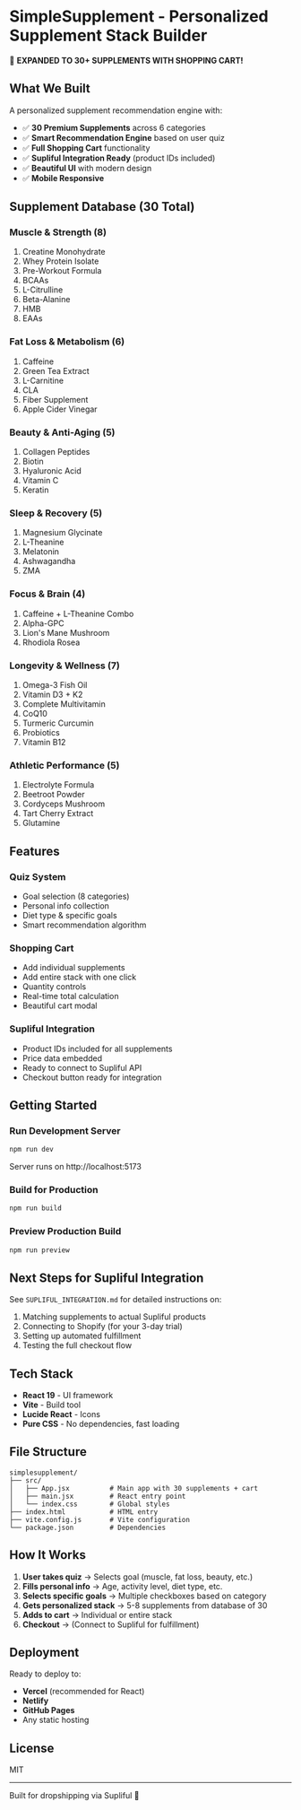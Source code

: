 # SimpleSupplement - Personalized Supplement Stack Builder

🎉 **EXPANDED TO 30+ SUPPLEMENTS WITH SHOPPING CART!**

## What We Built

A personalized supplement recommendation engine with:

- ✅ **30 Premium Supplements** across 6 categories
- ✅ **Smart Recommendation Engine** based on user quiz
- ✅ **Full Shopping Cart** functionality
- ✅ **Supliful Integration Ready** (product IDs included)
- ✅ **Beautiful UI** with modern design
- ✅ **Mobile Responsive**

## Supplement Database (30 Total)

### Muscle & Strength (8)
1. Creatine Monohydrate
2. Whey Protein Isolate
3. Pre-Workout Formula
4. BCAAs
5. L-Citrulline
6. Beta-Alanine
7. HMB
8. EAAs

### Fat Loss & Metabolism (6)
1. Caffeine
2. Green Tea Extract
3. L-Carnitine
4. CLA
5. Fiber Supplement
6. Apple Cider Vinegar

### Beauty & Anti-Aging (5)
1. Collagen Peptides
2. Biotin
3. Hyaluronic Acid
4. Vitamin C
5. Keratin

### Sleep & Recovery (5)
1. Magnesium Glycinate
2. L-Theanine
3. Melatonin
4. Ashwagandha
5. ZMA

### Focus & Brain (4)
1. Caffeine + L-Theanine Combo
2. Alpha-GPC
3. Lion's Mane Mushroom
4. Rhodiola Rosea

### Longevity & Wellness (7)
1. Omega-3 Fish Oil
2. Vitamin D3 + K2
3. Complete Multivitamin
4. CoQ10
5. Turmeric Curcumin
6. Probiotics
7. Vitamin B12

### Athletic Performance (5)
1. Electrolyte Formula
2. Beetroot Powder
3. Cordyceps Mushroom
4. Tart Cherry Extract
5. Glutamine

## Features

### Quiz System
- Goal selection (8 categories)
- Personal info collection
- Diet type & specific goals
- Smart recommendation algorithm

### Shopping Cart
- Add individual supplements
- Add entire stack with one click
- Quantity controls
- Real-time total calculation
- Beautiful cart modal

### Supliful Integration
- Product IDs included for all supplements
- Price data embedded
- Ready to connect to Supliful API
- Checkout button ready for integration

## Getting Started

### Run Development Server
```bash
npm run dev
```
Server runs on http://localhost:5173

### Build for Production
```bash
npm run build
```

### Preview Production Build
```bash
npm run preview
```

## Next Steps for Supliful Integration

See `SUPLIFUL_INTEGRATION.md` for detailed instructions on:
1. Matching supplements to actual Supliful products
2. Connecting to Shopify (for your 3-day trial)
3. Setting up automated fulfillment
4. Testing the full checkout flow

## Tech Stack

- **React 19** - UI framework
- **Vite** - Build tool
- **Lucide React** - Icons
- **Pure CSS** - No dependencies, fast loading

## File Structure

```
simplesupplement/
├── src/
│   ├── App.jsx          # Main app with 30 supplements + cart
│   ├── main.jsx         # React entry point
│   └── index.css        # Global styles
├── index.html           # HTML entry
├── vite.config.js       # Vite configuration
└── package.json         # Dependencies
```

## How It Works

1. **User takes quiz** → Selects goal (muscle, fat loss, beauty, etc.)
2. **Fills personal info** → Age, activity level, diet type, etc.
3. **Selects specific goals** → Multiple checkboxes based on category
4. **Gets personalized stack** → 5-8 supplements from database of 30
5. **Adds to cart** → Individual or entire stack
6. **Checkout** → (Connect to Supliful for fulfillment)

## Deployment

Ready to deploy to:
- **Vercel** (recommended for React)
- **Netlify**
- **GitHub Pages**
- Any static hosting

## License

MIT

---

Built for dropshipping via Supliful 🚀
